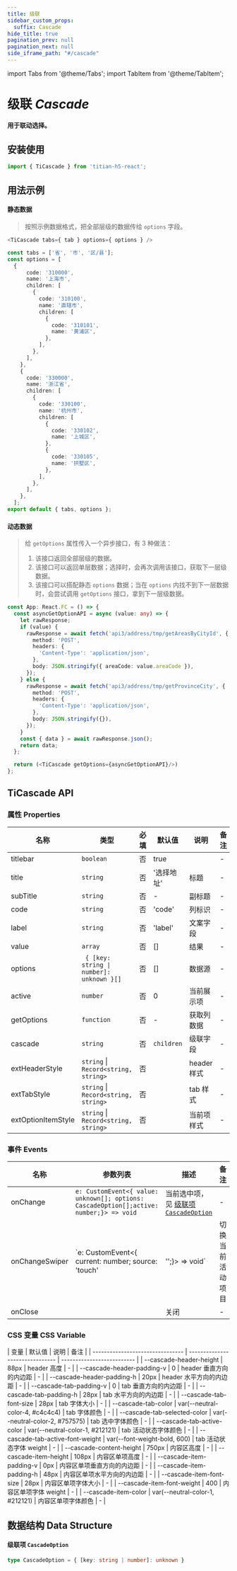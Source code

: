 ```yaml
---
title: 级联
sidebar_custom_props:
  suffix: Cascade
hide_title: true
pagination_prev: null
pagination_next: null
side_iframe_path: "#/cascade"
---
```


import Tabs from '@theme/Tabs';
import TabItem from '@theme/TabItem';


# 级联 _Cascade_

**用于联动选择。**

## 安装使用

```typescript showLineNumbers
import { TiCascade } from 'titian-h5-react';
```


## 用法示例

#### 静态数据
> 按照示例数据格式，把全部层级的数据传给 `options` 字段。

<Tabs>
  <TabItem value="tsx" label="index.tsx" >

```typescript tsx showLineNumbers
<TiCascade tabs={ tab } options={ options } />
```

  </TabItem>
  <TabItem value="json" label="mockData.js">

```typescript js showLineNumbers
const tabs = ['省', '市', '区/县'];
const options = [
  {
      code: '310000',
      name: '上海市',
      children: [
        {
          code: '310100',
          name: '直辖市',
          children: [
            {
              code: '310101',
              name: '黄浦区',
            },
          ],
        },
      ],
    },
    {
      code: '330000',
      name: '浙江省',
      children: [
        {
          code: '330100',
          name: '杭州市',
          children: [
            {
              code: '330102',
              name: '上城区',
            },
            {
              code: '330105',
              name: '拱墅区',
            },
          ],
        },
      ],
    },
  ];
export default { tabs, options };
```

  </TabItem>
</Tabs>



#### 动态数据
> 给 `getOptions` 属性传入一个异步接口，有 3 种做法：
> 1. 该接口返回全部层级的数据。
> 2. 该接口可以返回单层数据；选择时，会再次调用该接口，获取下一层级数据。
> 3. 该接口可以搭配静态 `options` 数据；当在 `options` 内找不到下一层数据时，会尝试调用 `getOptions` 接口，拿到下一层级数据。

```typescript tsx showLineNumbers
const App: React.FC = () => {
  const asyncGetOptionAPI = async (value: any) => {
    let rawResponse;
    if (value) {
      rawResponse = await fetch('api3/address/tmp/getAreasByCityId', {
        method: 'POST',
        headers: {
          'Content-Type': 'application/json',
        },
        body: JSON.stringify({ areaCode: value.areaCode }),
      });
    } else {
      rawResponse = await fetch('api3/address/tmp/getProvinceCity', {
        method: 'POST',
        headers: {
          'Content-Type': 'application/json',
        },
        body: JSON.stringify({}),
      });
    }
    const { data } = await rawResponse.json();
    return data;
  };

  return (<TiCascade getOptions={asyncGetOptionAPI}/>)
};
```

## TiCascade API

### 属性 **Properties**
| 名称               | 类型                                 | 必填 | 默认值     | 说明        | 备注 |
| ------------------ | ------------------------------------ | ---- | ---------- | ----------- | ---- |
| titlebar           | `boolean`                            | 否   | true       |             | -    |
| title              | `string`                             | 否   | '选择地址' | 标题        | -    |
| subTitle           | `string`                             | 否   | -          | 副标题      | -    |
| code               | `string`                             | 否   | 'code'     | 列标识      | -    |
| label              | `string`                             | 否   | 'label'    | 文案字段    | -    |
| value              | `array`                              | 否   | []         | 结果        | -    |
| options            | <code> { [key: string \| number]: unknown }[]  </code>                            | 否   | []       | 数据源      | -    |
| active             | `number`                             | 否   | 0          | 当前展示项  | -    |
| getOptions         | `function`                           | 否   | -          | 获取列数据  | -    |
| cascade            | `string`                             | 否   | `children` | 级联字段    | -    |
| extHeaderStyle     | `string` \| `Record<string, string>` | 否   |            | header 样式 | -    |
| extTabStyle        | `string` \| `Record<string, string>` | 否   |            | tab 样式    | -    |
| extOptionItemStyle | `string` \| `Record<string, string>` | 否   |            | 当前项样式  | -    |


### 事件 **Events**

| 名称         | 参数列表             | 描述             | 备注 |
| ------------ | -------------------- | ---------------- | ---- |
| onChange       | `e: CustomEvent<{ value: unknown[]; options: CascadeOption[];active: number;}> => void` | 当前选中项，见 [级联项 `CascadeOption`](#级联项-cascadeoption)      | -    |
| onChangeSwiper | `e: CustomEvent<{  current: number; source: 'touch' | '';}> => void`       | 切换当前活动项目 | -    |
| onClose        |                      | 关闭             | -    |

### CSS 变量 **CSS Variable**

| 变量                             | 默认值                          | 说明                       | 备注 |
| -------------------------------- | ------------------------------- | -------------------------- |
| --cascade-header-height          | 88px                            | header 高度                | -    |
| --cascade-header-padding-v       | 0                               | header 垂直方向的内边距    | -    |
| --cascade-header-padding-h       | 20px                            | header 水平方向的内边距    | -    |
| --cascade-tab-padding-v          | 0                               | tab 垂直方向的内边距       | -    |
| --cascade-tab-padding-h          | 28px                            | tab 水平方向的内边距       | -    |
| --cascade-tab-font-size          | 28px                            | tab 字体大小               | -    |
| --cascade-tab-color              | var(--neutral-color-4, #c4c4c4) | tab 字体颜色               | -    |
| --cascade-tab-selected-color     | var(--neutral-color-2, #757575) | tab 选中字体颜色           | -    |
| --cascade-tab-active-color       | var(--neutral-color-1, #212121) | tab 活动状态字体颜色       | -    |
| --cascade-tab-active-font-weight | var(--font-weight-bold, 600)    | tab 活动状态字体 weight    | -    |
| --cascade-content-height         | 750px                           | 内容区高度                 | -    |
| --cascade-item-height            | 108px                           | 内容区单项高度             | -    |
| --cascade-item-padding-v         | 0px                             | 内容区单项垂直方向的内边距 | -    |
| --cascade-item-padding-h         | 48px                            | 内容区单项水平方向的内边距 | -    |
| --cascade-item-font-size         | 28px                            | 内容区单项字体大小         | -    |
| --cascade-item-font-weight       | 400                             | 内容区单项字体 weight      | -    |
| --cascade-item-color             | var(--neutral-color-1, #212121) | 内容区单项字体颜色         | -    |


## 数据结构 **Data Structure**

#### 级联项 `CascadeOption`
```ts
type CascadeOption = { [key: string | number]: unknown }
```